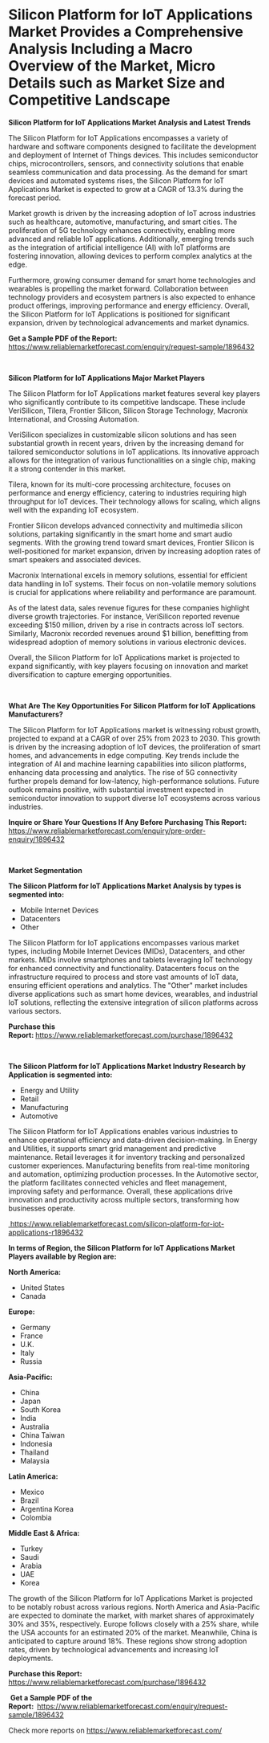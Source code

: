 <p><h1>Silicon Platform for IoT Applications Market Provides a Comprehensive Analysis Including a Macro Overview of the Market, Micro Details such as Market Size and Competitive Landscape</h1></p><p><strong>Silicon Platform for IoT Applications Market Analysis and Latest Trends</strong></p>
<p><p>The Silicon Platform for IoT Applications encompasses a variety of hardware and software components designed to facilitate the development and deployment of Internet of Things devices. This includes semiconductor chips, microcontrollers, sensors, and connectivity solutions that enable seamless communication and data processing. As the demand for smart devices and automated systems rises, the Silicon Platform for IoT Applications Market is expected to grow at a CAGR of 13.3% during the forecast period.</p><p>Market growth is driven by the increasing adoption of IoT across industries such as healthcare, automotive, manufacturing, and smart cities. The proliferation of 5G technology enhances connectivity, enabling more advanced and reliable IoT applications. Additionally, emerging trends such as the integration of artificial intelligence (AI) with IoT platforms are fostering innovation, allowing devices to perform complex analytics at the edge.</p><p>Furthermore, growing consumer demand for smart home technologies and wearables is propelling the market forward. Collaboration between technology providers and ecosystem partners is also expected to enhance product offerings, improving performance and energy efficiency. Overall, the Silicon Platform for IoT Applications is positioned for significant expansion, driven by technological advancements and market dynamics.</p></p>
<p><strong>Get a Sample PDF of the Report:&nbsp;</strong> <a href="https://www.reliablemarketforecast.com/enquiry/request-sample/1896432?utm_campaign=2749&utm_medium=2&utm_source=Github&utm_content=ia&utm_term=28032025&utm_id=silicon-platform-for-iot-applications">https://www.reliablemarketforecast.com/enquiry/request-sample/1896432</a></p>
<p>&nbsp;</p>
<p><strong>Silicon Platform for IoT Applications Major Market Players</strong></p>
<p><p>The Silicon Platform for IoT Applications market features several key players who significantly contribute to its competitive landscape. These include VeriSilicon, Tilera, Frontier Silicon, Silicon Storage Technology, Macronix International, and Crossing Automation.</p><p>VeriSilicon specializes in customizable silicon solutions and has seen substantial growth in recent years, driven by the increasing demand for tailored semiconductor solutions in IoT applications. Its innovative approach allows for the integration of various functionalities on a single chip, making it a strong contender in this market.</p><p>Tilera, known for its multi-core processing architecture, focuses on performance and energy efficiency, catering to industries requiring high throughput for IoT devices. Their technology allows for scaling, which aligns well with the expanding IoT ecosystem.</p><p>Frontier Silicon develops advanced connectivity and multimedia silicon solutions, partaking significantly in the smart home and smart audio segments. With the growing trend toward smart devices, Frontier Silicon is well-positioned for market expansion, driven by increasing adoption rates of smart speakers and associated devices.</p><p>Macronix International excels in memory solutions, essential for efficient data handling in IoT systems. Their focus on non-volatile memory solutions is crucial for applications where reliability and performance are paramount.</p><p>As of the latest data, sales revenue figures for these companies highlight diverse growth trajectories. For instance, VeriSilicon reported revenue exceeding $150 million, driven by a rise in contracts across IoT sectors. Similarly, Macronix recorded revenues around $1 billion, benefitting from widespread adoption of memory solutions in various electronic devices.</p><p>Overall, the Silicon Platform for IoT Applications market is projected to expand significantly, with key players focusing on innovation and market diversification to capture emerging opportunities.</p></p>
<p>&nbsp;</p>
<p><strong>What Are The Key Opportunities For Silicon Platform for IoT Applications Manufacturers?</strong></p>
<p><p>The Silicon Platform for IoT Applications market is witnessing robust growth, projected to expand at a CAGR of over 25% from 2023 to 2030. This growth is driven by the increasing adoption of IoT devices, the proliferation of smart homes, and advancements in edge computing. Key trends include the integration of AI and machine learning capabilities into silicon platforms, enhancing data processing and analytics. The rise of 5G connectivity further propels demand for low-latency, high-performance solutions. Future outlook remains positive, with substantial investment expected in semiconductor innovation to support diverse IoT ecosystems across various industries.</p></p>
<p><strong>Inquire or Share Your Questions If Any Before Purchasing This Report:</strong> <a href="https://www.reliablemarketforecast.com/enquiry/pre-order-enquiry/1896432?utm_campaign=2749&utm_medium=2&utm_source=Github&utm_content=ia&utm_term=28032025&utm_id=silicon-platform-for-iot-applications">https://www.reliablemarketforecast.com/enquiry/pre-order-enquiry/1896432</a></p>
<p>&nbsp;</p>
<p><strong>Market Segmentation</strong></p>
<p><strong>The Silicon Platform for IoT Applications Market Analysis by types is segmented into:</strong></p>
<p><ul><li>Mobile Internet Devices</li><li>Datacenters</li><li>Other</li></ul></p>
<p><p>The Silicon Platform for IoT applications encompasses various market types, including Mobile Internet Devices (MIDs), Datacenters, and other markets. MIDs involve smartphones and tablets leveraging IoT technology for enhanced connectivity and functionality. Datacenters focus on the infrastructure required to process and store vast amounts of IoT data, ensuring efficient operations and analytics. The "Other" market includes diverse applications such as smart home devices, wearables, and industrial IoT solutions, reflecting the extensive integration of silicon platforms across various sectors.</p></p>
<p><strong>Purchase this Report:&nbsp;</strong><a href="https://www.reliablemarketforecast.com/purchase/1896432?utm_campaign=2749&utm_medium=2&utm_source=Github&utm_content=ia&utm_term=28032025&utm_id=silicon-platform-for-iot-applications">https://www.reliablemarketforecast.com/purchase/1896432</a></p>
<p>&nbsp;</p>
<p><strong>The Silicon Platform for IoT Applications Market Industry Research by Application is segmented into:</strong></p>
<p><ul><li>Energy and Utility</li><li>Retail</li><li>Manufacturing</li><li>Automotive</li></ul></p>
<p><p>The Silicon Platform for IoT Applications enables various industries to enhance operational efficiency and data-driven decision-making. In Energy and Utilities, it supports smart grid management and predictive maintenance. Retail leverages it for inventory tracking and personalized customer experiences. Manufacturing benefits from real-time monitoring and automation, optimizing production processes. In the Automotive sector, the platform facilitates connected vehicles and fleet management, improving safety and performance. Overall, these applications drive innovation and productivity across multiple sectors, transforming how businesses operate.</p></p>
<p><a href="https://www.reliablemarketforecast.com/silicon-platform-for-iot-applications-r1896432?utm_campaign=2749&utm_medium=2&utm_source=Github&utm_content=ia&utm_term=28032025&utm_id=silicon-platform-for-iot-applications">&nbsp;https://www.reliablemarketforecast.com/silicon-platform-for-iot-applications-r1896432</a></p>
<p><strong>In terms of Region, the Silicon Platform for IoT Applications Market Players available by Region are:</strong></p>
<p>
    <p> <strong> North America: </strong>
        <ul>
            <li>United States</li>
            <li>Canada</li>
        </ul>
        </p> 
    <p> <strong> Europe: </strong>
        <ul>
            <li>Germany</li>
            <li>France</li>
            <li>U.K.</li>
            <li>Italy</li>
            <li>Russia</li>
        </ul>
        </p> 
    <p> <strong> Asia-Pacific: </strong>
        <ul>
            <li>China</li>
            <li>Japan</li>
            <li>South Korea</li>
            <li>India</li>
            <li>Australia</li>
            <li>China Taiwan</li>
            <li>Indonesia</li>
            <li>Thailand</li>
            <li>Malaysia</li>
        </ul>
        </p> 
    <p> <strong> Latin America: </strong>
        <ul>
            <li>Mexico</li>
            <li>Brazil</li>
            <li>Argentina Korea</li>
            <li>Colombia</li>
        </ul>
        </p> 
    <p> <strong> Middle East & Africa: </strong>
        <ul>
            <li>Turkey</li>
            <li>Saudi</li>
            <li>Arabia</li>
            <li>UAE</li>
            <li>Korea</li>
        </ul>
    </p>
    </p>
<p><p>The growth of the Silicon Platform for IoT Applications Market is projected to be notably robust across various regions. North America and Asia-Pacific are expected to dominate the market, with market shares of approximately 30% and 35%, respectively. Europe follows closely with a 25% share, while the USA accounts for an estimated 20% of the market. Meanwhile, China is anticipated to capture around 18%. These regions show strong adoption rates, driven by technological advancements and increasing IoT deployments.</p></p>
<p><strong>Purchase this Report: </strong><a href="https://www.reliablemarketforecast.com/purchase/1896432?utm_campaign=2749&utm_medium=2&utm_source=Github&utm_content=ia&utm_term=28032025&utm_id=silicon-platform-for-iot-applications">https://www.reliablemarketforecast.com/purchase/1896432</a></p>
<p>&nbsp;<strong>Get a Sample PDF of the Report:&nbsp;&nbsp;</strong><a href="https://www.reliablemarketforecast.com/enquiry/request-sample/1896432?utm_campaign=2749&utm_medium=2&utm_source=Github&utm_content=ia&utm_term=28032025&utm_id=silicon-platform-for-iot-applications">https://www.reliablemarketforecast.com/enquiry/request-sample/1896432</a></p>
<p><strong></strong></p>
<p>Check more reports on <a href="https://www.reliablemarketforecast.com/?utm_campaign=2749&utm_medium=2&utm_source=Github&utm_content=ia&utm_term=28032025&utm_id=silicon-platform-for-iot-applications">https://www.reliablemarketforecast.com/</a></p>